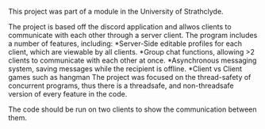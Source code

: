 This project was part of a module in the University of Strathclyde.

The project is based off the discord application and allwos clients to communicate with each other through a server client.
The program includes a number of features, including:
  *Server-Side editable profiles for each client, which are viewable by all clients.
  *Group chat functions, allowing >2 clients to communicate with each other at once.
  *Asynchronous messaging system, saving messages while the recipient is offline.
  *Client vs Client games such as hangman
The project was focused on the thread-safety of concurrent programs, thus there is a threadsafe, and non-threadsafe version of every feature in the code.

The code should be run on two clients to show the communication between them.
